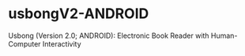 # usbongV2-ANDROID
Usbong (Version 2.0; ANDROID): Electronic Book Reader with Human-Computer Interactivity 
